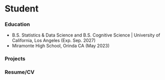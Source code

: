 # Student 

### Education
- B.S. Statistics & Data Science and B.S. Cognitive Science | University of California, Los Angeles (Exp. Sep. 2027)
- Miramonte High School, Orinda CA (May 2023)

### Projects

### Resume/CV
